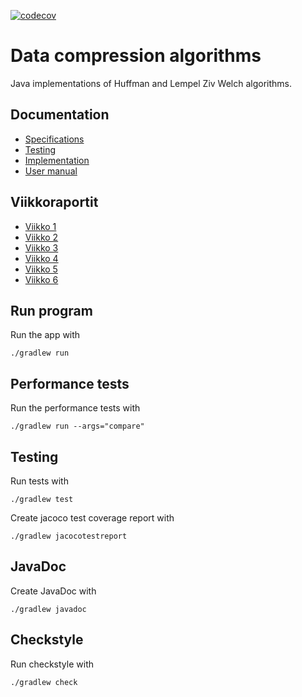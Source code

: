 [![codecov](https://codecov.io/gh/ilkkamaksy/data-compression-algos/branch/main/graph/badge.svg?token=DYFUJWUXLD)](https://codecov.io/gh/ilkkamaksy/data-compression-algos)

# Data compression algorithms

Java implementations of Huffman and Lempel Ziv Welch algorithms.

## Documentation

- [Specifications](/documentation/specs.md)
- [Testing](/documentation/testing.md)
- [Implementation](/documentation/implementation)
- [User manual](/documentation/usermanual.md)

## Viikkoraportit

- [Viikko 1](/documentation/viikkoraportti_1.md)
- [Viikko 2](/documentation/viikkoraportti_2.md)
- [Viikko 3](/documentation/viikkoraportti_3.md)
- [Viikko 4](/documentation/viikkoraportti_4.md)
- [Viikko 5](/documentation/viikkoraportti_5.md)
- [Viikko 6](/documentation/viikkoraportti_6.md)

## Run program

Run the app with

`./gradlew run`

## Performance tests

Run the performance tests with

`./gradlew run --args="compare"`

## Testing

Run tests with

`./gradlew test`

Create jacoco test coverage report with

`./gradlew jacocotestreport`

## JavaDoc

Create JavaDoc with

`./gradlew javadoc`


## Checkstyle

Run checkstyle with

`./gradlew check`

